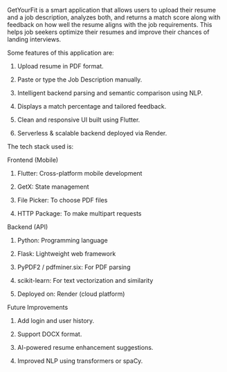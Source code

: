 GetYourFit is a smart application that allows users to upload their resume and a job description, analyzes both, and returns a match score along with feedback on how well the resume aligns with the job requirements. This helps job seekers optimize their resumes and improve their chances of landing interviews.

Some features of this application are:
1. Upload resume in PDF format.

2.  Paste or type the Job Description manually.

3.  Intelligent backend parsing and semantic comparison using NLP.

4.  Displays a match percentage and tailored feedback.

5.  Clean and responsive UI built using Flutter.

6.  Serverless & scalable backend deployed via Render.

The tech stack used is:

Frontend (Mobile)
1. Flutter: Cross-platform mobile development

2. GetX: State management

3. File Picker: To choose PDF files

4. HTTP Package: To make multipart requests

Backend (API)
1. Python: Programming language

2. Flask: Lightweight web framework

3. PyPDF2 / pdfminer.six: For PDF parsing

4. scikit-learn: For text vectorization and similarity

5. Deployed on: Render (cloud platform)


Future Improvements
1. Add login and user history.

2. Support DOCX format.

3. AI-powered resume enhancement suggestions.

4. Improved NLP using transformers or spaCy.
